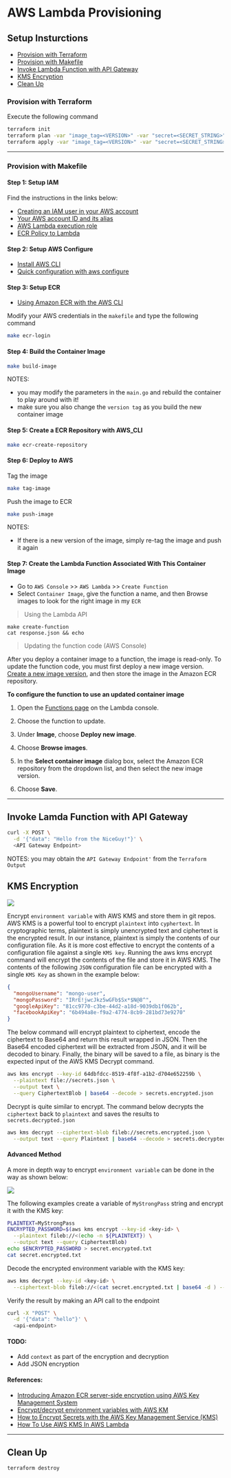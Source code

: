 # AWS Lambda Provisioning

## Setup Insturctions

- [Provision with Terraform](#provision-with-terraform)
- [Provision with Makefile](#provision-with-makefile)
- [Invoke Lambda Function with API Gateway](#invoke-lamda-function-with-api-gateway)
- [KMS Encryption](#kms-encryption)
- [Clean Up](#clean-up)

### Provision with Terraform

Execute the following command

```bash
terraform init
terraform plan -var "image_tag=<VERSION>" -var "secret=<SECRET_STRING>"
terraform apply -var "image_tag=<VERSION>" -var "secret=<SECRET_STRING>"
```

---

### Provision with Makefile

#### Step 1: Setup IAM

Find the instructions in the links below:

- [Creating an IAM user in your AWS account](https://docs.aws.amazon.com/IAM/latest/UserGuide/id_users_create.html#id_users_create_console)
- [Your AWS account ID and its alias](https://docs.aws.amazon.com/IAM/latest/UserGuide/console_account-alias.html)
- [AWS Lambda execution role](https://docs.aws.amazon.com/lambda/latest/dg/lambda-intro-execution-role.html)
- [ECR Policy to Lambda](https://docs.aws.amazon.com/lambda/latest/dg/configuration-images.html#configuration-images-permissions)

#### Step 2: Setup AWS Configure

- [Install AWS CLI](https://docs.aws.amazon.com/cli/latest/userguide/install-cliv2.html)
- [Quick configuration with aws configure](https://docs.aws.amazon.com/cli/latest/userguide/cli-configure-quickstart.html)

#### Step 3: Setup ECR

- [Using Amazon ECR with the AWS CLI](https://docs.aws.amazon.com/AmazonECR/latest/userguide/getting-started-cli.html)

Modify your AWS credentials in the `makefile` and type the following command

```bash
make ecr-login
```

#### Step 4: Build the Container Image

```bash
make build-image
```

NOTES:

- you may modify the parameters in the `main.go` and rebuild the container to play around with it!
- make sure you also change the `version tag` as you build the new container image

#### Step 5: Create a ECR Repository with AWS_CLI

```bash
make ecr-create-repository
```

#### Step 6: Deploy to AWS

Tag the image

```bash
make tag-image
```

Push the image to ECR

```bash
make push-image
```

NOTES:

- If there is a new version of the image, simply re-tag the image and push it again

#### Step 7: Create the Lambda Function Associated With This Container Image

- Go to `AWS Console` >> `AWS Lambda` >> `Create Function`
- Select `Container Image`, give the function a name, and then Browse images to look for the right image in my `ECR`

> Using the Lambda API

```
make create-function
cat response.json && echo
```

> Updating the function code (AWS Console)

After you deploy a container image to a function, the image is read-only. To update the function code, you must first deploy a new image version. [Create a new image version](https://docs.aws.amazon.com/lambda/latest/dg/images-create.html), and then store the image in the Amazon ECR repository.

**To configure the function to use an updated container image**

1. Open the [Functions page](https://console.aws.amazon.com/lambda/home#/functions) on the Lambda console.

2. Choose the function to update.

3. Under **Image**, choose **Deploy new image**.

4. Choose **Browse images**.

5. In the **Select container image** dialog box, select the Amazon ECR repository from the dropdown list, and then select the new image version.

6. Choose **Save**.

---

## Invoke Lamda Function with API Gateway

```bash
curl -X POST \
  -d '{"data": "Hello from the NiceGuy!"}' \
  <API Gateway Endpoint>
```

NOTES: you may obtain the `API Gateway Endpoint'` from the `Terraform Output`

## KMS Encryption

![](https://d2908q01vomqb2.cloudfront.net/fe2ef495a1152561572949784c16bf23abb28057/2020/07/28/EncryptedECRImagesS3v2.1.png)

Encrypt `environment variable` with AWS KMS and store them in git repos. AWS KMS is a powerful tool to encrypt `plaintext` into `cyphertext`. In cryptographic terms, plaintext is simply unencrypted text and ciphertext is the encrypted result. In our instance, plaintext is simply the contents of our configuration file. As it is more cost effective to encrypt the contents of a configuration file against a single `KMS key`. Running the aws kms encrypt command will encrypt the contents of the file and store it in AWS KMS. The contents of the following `JSON` configuration file can be encrypted with a single `KMS Key` as shown in the example below:

```json
{
  "mongoUsername": "mongo-user",
  "mongoPassword": "IRrE!jwcJkz5wGFb$Sx*$N@8^",
  "googleApiKey": "81cc9770-c3be-44d2-a18d-9039db1f062b",
  "facebookApiKey": "6b494a8e-f9a2-4774-8cb9-281bd73e9270"
}
```

The below command will encrypt plaintext to ciphertext, encode the ciphertext to Base64 and return this result wrapped in JSON. Then the Base64 encoded ciphertext will be extracted from JSON, and it will be decoded to binary. Finally, the binary will be saved to a file, as binary is the expected input of the AWS KMS Decrypt command.

```bash
aws kms encrypt --key-id 64dbfdcc-8519-4f8f-a1b2-d704e652259b \
  --plaintext file://secrets.json \
  --output text \
  --query CiphertextBlob | base64 --decode > secrets.encrypted.json
```

Decrypt is quite similar to encrypt. The command below decrypts the `ciphertext` back to `plaintext` and saves the results to `secrets.decrypted.json`

```bash
aws kms decrypt --ciphertext-blob fileb://secrets.encrypted.json \
  --output text --query Plaintext | base64 --decode > secrets.decrypted.json
```

#### Advanced Method

A more in depth way to encrypt `environment variable` can be done in the way as shown below:

![](https://miro.medium.com/max/3676/0*ONFTYCpnrZNuWhBY.png)

The following examples create a variable of `MyStrongPass` string and encrypt it with the KMS key:

```bash
PLAINTEXT=MyStrongPass
ENCRYPTED_PASSWORD=$(aws kms encrypt --key-id <key-id> \
  --plaintext fileb://<(echo -n ${PLAINTEXT}) \
  --output text --query CiphertextBlob)
echo $ENCRYPTED_PASSWORD > secret.encrypted.txt
cat secret.encrypted.txt
```

Decode the encrypted environment variable with the KMS key:

```bash
aws kms decrypt --key-id <key-id> \
  --ciphertext-blob fileb://<(cat secret.encrypted.txt | base64 -d ) --query Plaintext --output text | base64 -d
```

Verify the result by making an API call to the endpoint

```bash
curl -X "POST" \
  -d '{"data": "hello"}' \
  <api-endpoint>
```

#### TODO:

- Add `context` as part of the encryption and decryption
- Add JSON encryption

#### References:

- [Introducing Amazon ECR server-side encryption using AWS Key Management System](https://aws.amazon.com/blogs/containers/introducing-amazon-ecr-server-side-encryption-using-aws-key-management-system/)
- [Encrypt/decrypt environment variables with AWS KM](https://faun.pub/aws-kms-encrypt-decrypt-environment-variables-497527e1c8cf)
- [How to Encrypt Secrets with the AWS Key Management Service (KMS)](https://www.humankode.com/security/how-to-encrypt-secrets-with-the-aws-key-management-service-kms)
- [How To Use AWS KMS In AWS Lambda](https://openupthecloud.com/kms-aws-lambda/)

---

## Clean Up

```bash
terraform destroy
```
